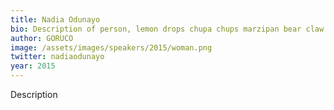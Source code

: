 ```yaml
---
title: Nadia Odunayo
bio: Description of person, lemon drops chupa chups marzipan bear claw chocolate biscuit carrot cake macaroon. 
author: GORUCO
image: /assets/images/speakers/2015/woman.png
twitter: nadiaodunayo
year: 2015
---
```

Description
